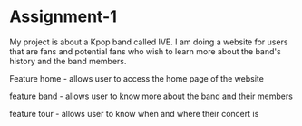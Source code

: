 # Assignment-1
My project is about a Kpop band called IVE. I am doing a website for users that are fans and potential fans who wish to learn more about the band's history and the band members.

<p>Feature home - allows user to access the home page of the website</p>
<p>feature band - allows user to know more about the band and their members</p>
<p>feature tour - allows user to know when and where their concert is</p>